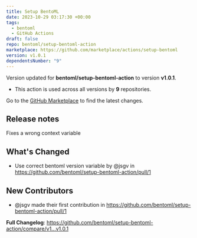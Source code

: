```yaml
---
title: Setup BentoML
date: 2023-10-29 03:17:30 +00:00
tags:
  - bentoml
  - GitHub Actions
draft: false
repo: bentoml/setup-bentoml-action
marketplace: https://github.com/marketplace/actions/setup-bentoml
version: v1.0.1
dependentsNumber: "9"
---
```



Version updated for **bentoml/setup-bentoml-action** to version **v1.0.1**.
- This action is used across all versions by **9** repositories.

Go to the [GitHub Marketplace](https://github.com/marketplace/actions/setup-bentoml) to find the latest changes.

## Release notes

Fixes a wrong context variable

## What's Changed
* Use correct bentoml version variable by @jsgv in https://github.com/bentoml/setup-bentoml-action/pull/1

## New Contributors
* @jsgv made their first contribution in https://github.com/bentoml/setup-bentoml-action/pull/1

**Full Changelog**: https://github.com/bentoml/setup-bentoml-action/compare/v1...v1.0.1
